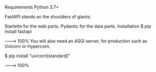 Requirements
Python 3.7+

FastAPI stands on the shoulders of giants:

Starlette for the web parts.
Pydantic for the data parts.
Installation
$ pip install fastapi

---> 100%
You will also need an ASGI server, for production such as Uvicorn or Hypercorn.

$ pip install "uvicorn[standard]"

---> 100%
